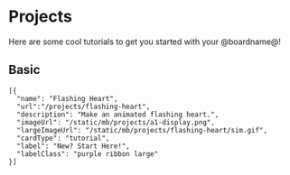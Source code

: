 # Projects

Here are some cool tutorials to get you started with your @boardname@!

## Basic

```codecard
[{
  "name": "Flashing Heart",
  "url":"/projects/flashing-heart",
  "description": "Make an animated flashing heart.",
  "imageUrl": "/static/mb/projects/a1-display.png",
  "largeImageUrl": "/static/mb/projects/flashing-heart/sim.gif",
  "cardType": "tutorial",
  "label": "New? Start Here!",
  "labelClass": "purple ribbon large"
}]
```
